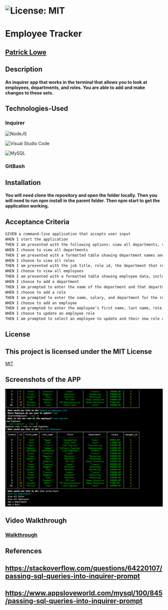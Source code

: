 # ![License: MIT](https://img.shields.io/badge/License-MIT-yellow.svg)

# Employee Tracker

## [Patrick Lowe](https://github.com/PatrickWLowe)

## Description

#### An inquirer app that works in the terminal that allows you to look at employees, departments, and roles. You are able to add and make changes to these sets.

## Technologies-Used

### Inquirer

![NodeJS](https://img.shields.io/badge/node.js-6DA55F?style=for-the-badge&logo=node.js&logoColor=white)

![Visual Studio Code](https://img.shields.io/badge/Visual%20Studio%20Code-0078d7.svg?style=for-the-badge&logo=visual-studio-code&logoColor=white)

![MySQL](https://img.shields.io/badge/mysql-%2300f.svg?style=for-the-badge&logo=mysql&logoColor=white)

### GitBash

## Installation

#### You will need clone the repository and open the folder locally. Then you will need to run npm install in the parent folder. Then npm start to get the application working.

## Acceptance Criteria

```md
GIVEN a command-line application that accepts user input
WHEN I start the application
THEN I am presented with the following options: view all departments, view all roles, view all employees, add a department, add a role, add an employee, and update an employee role
WHEN I choose to view all departments
THEN I am presented with a formatted table showing department names and department ids
WHEN I choose to view all roles
THEN I am presented with the job title, role id, the department that role belongs to, and the salary for that role
WHEN I choose to view all employees
THEN I am presented with a formatted table showing employee data, including employee ids, first names, last names, job titles, departments, salaries, and managers that the employees report to
WHEN I choose to add a department
THEN I am prompted to enter the name of the department and that department is added to the database
WHEN I choose to add a role
THEN I am prompted to enter the name, salary, and department for the role and that role is added to the database
WHEN I choose to add an employee
THEN I am prompted to enter the employee’s first name, last name, role, and manager, and that employee is added to the database
WHEN I choose to update an employee role
THEN I am prompted to select an employee to update and their new role and this information is updated in the database
```

## License

## This project is licensed under the MIT License

[MIT](https://opensource.org/licenses/MIT)

## Screenshots of the APP

![Deployed Screenshot](./images/Screenshot%202023-08-30%20132033.png)

## Video Walkthrough

### [Walkthrough](https://drive.google.com/file/d/1W8clbf4VsPPeOkQ7u5qa5RwsUG-jovXx/view)

## References

## https://stackoverflow.com/questions/64220107/passing-sql-queries-into-inquirer-prompt

## https://www.appsloveworld.com/mysql/100/845/passing-sql-queries-into-inquirer-prompt
